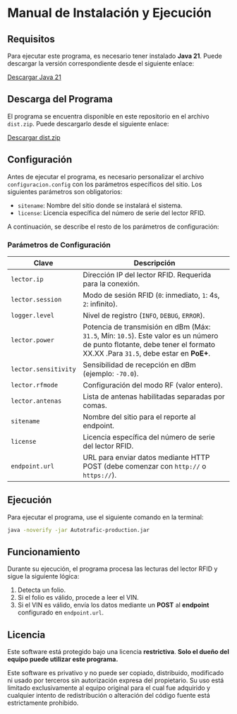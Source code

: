 # Manual de Instalación y Ejecución

## Requisitos

Para ejecutar este programa, es necesario tener instalado **Java 21**. Puede descargar la versión correspondiente desde el siguiente enlace:

[Descargar Java 21](https://adoptium.net/es/temurin/releases/)

## Descarga del Programa

El programa se encuentra disponible en este repositorio en el archivo `dist.zip`. Puede descargarlo desde el siguiente enlace:

[Descargar dist.zip](./dist.zip)

## Configuración

Antes de ejecutar el programa, es necesario personalizar el archivo `configuracion.config` con los parámetros específicos del sitio. Los siguientes parámetros son obligatorios:

- `sitename`: Nombre del sitio donde se instalará el sistema.
- `license`: Licencia específica del número de serie del lector RFID.

A continuación, se describe el resto de los parámetros de configuración:

### Parámetros de Configuración

| Clave                | Descripción |
|----------------------|-------------|
| `lector.ip`         | Dirección IP del lector RFID. Requerida para la conexión. |
| `lector.session`    | Modo de sesión RFID (`0`: inmediato, `1`: 4s, `2`: infinito). |
| `logger.level`      | Nivel de registro (`INFO`, `DEBUG`, `ERROR`). |
| `lector.power`      | Potencia de transmisión en dBm (Máx: `31.5`, Mín: `10.5`). Este valor es un número de punto flotante, debe tener el formato XX.XX .Para `31.5`, debe estar en **PoE+**. |
| `lector.sensitivity` | Sensibilidad de recepción en dBm (ejemplo: `-70.0`). |
| `lector.rfmode`     | Configuración del modo RF (valor entero). |
| `lector.antenas`    | Lista de antenas habilitadas separadas por comas. |
| `sitename`          | Nombre del sitio para el reporte al endpoint. |
| `license`          | Licencia específica del número de serie del lector RFID. |
| `endpoint.url`     | URL para enviar datos mediante HTTP POST (debe comenzar con `http://` o `https://`). |

## Ejecución

Para ejecutar el programa, use el siguiente comando en la terminal:

```sh
java -noverify -jar Autotrafic-production.jar
```

## Funcionamiento

Durante su ejecución, el programa procesa las lecturas del lector RFID y sigue la siguiente lógica:

1. Detecta un folio.
2. Si el folio es válido, procede a leer el VIN.
3. Si el VIN es válido, envía los datos mediante un **POST** al **endpoint** configurado en `endpoint.url`.

## Licencia

Este software está protegido bajo una licencia **restrictiva**. **Solo el dueño del equipo puede utilizar este programa.** 

Este software es privativo y no puede ser copiado, distribuido, modificado ni usado por terceros sin autorización expresa del propietario. Su uso está limitado exclusivamente al equipo original para el cual fue adquirido y cualquier intento de redistribución o alteración del código fuente está estrictamente prohibido.

